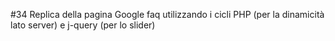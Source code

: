 <p> #34 Replica della pagina Google faq utilizzando i cicli PHP (per la dinamicità lato server) e j-query (per lo slider) </p>
